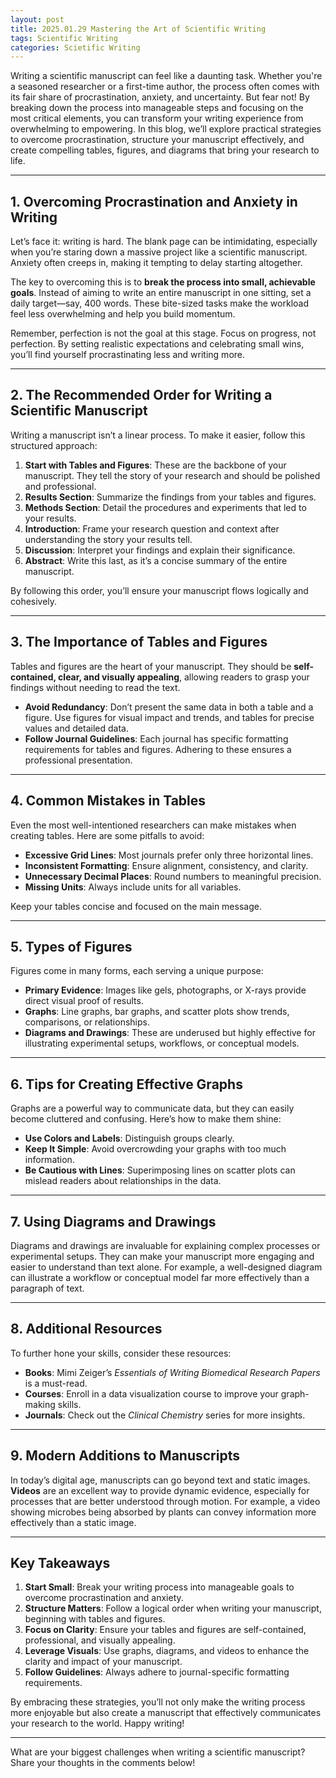 ```yaml
---
layout: post
title: 2025.01.29 Mastering the Art of Scientific Writing
tags: Scientific Writing
categories: Scietific Writing
---
```


Writing a scientific manuscript can feel like a daunting task. Whether you're a seasoned researcher or a first-time author, the process often comes with its fair share of procrastination, anxiety, and uncertainty. But fear not! By breaking down the process into manageable steps and focusing on the most critical elements, you can transform your writing experience from overwhelming to empowering. In this blog, we’ll explore practical strategies to overcome procrastination, structure your manuscript effectively, and create compelling tables, figures, and diagrams that bring your research to life.  

---

## **1. Overcoming Procrastination and Anxiety in Writing**  

Let’s face it: writing is hard. The blank page can be intimidating, especially when you’re staring down a massive project like a scientific manuscript. Anxiety often creeps in, making it tempting to delay starting altogether.  

The key to overcoming this is to **break the process into small, achievable goals**. Instead of aiming to write an entire manuscript in one sitting, set a daily target—say, 400 words. These bite-sized tasks make the workload feel less overwhelming and help you build momentum.  

Remember, perfection is not the goal at this stage. Focus on progress, not perfection. By setting realistic expectations and celebrating small wins, you’ll find yourself procrastinating less and writing more.  

---

## **2. The Recommended Order for Writing a Scientific Manuscript**  

Writing a manuscript isn’t a linear process. To make it easier, follow this structured approach:  

1. **Start with Tables and Figures**: These are the backbone of your manuscript. They tell the story of your research and should be polished and professional.  
2. **Results Section**: Summarize the findings from your tables and figures.  
3. **Methods Section**: Detail the procedures and experiments that led to your results.  
4. **Introduction**: Frame your research question and context after understanding the story your results tell.  
5. **Discussion**: Interpret your findings and explain their significance.  
6. **Abstract**: Write this last, as it’s a concise summary of the entire manuscript.  

By following this order, you’ll ensure your manuscript flows logically and cohesively.  

---

## **3. The Importance of Tables and Figures**  

Tables and figures are the heart of your manuscript. They should be **self-contained, clear, and visually appealing**, allowing readers to grasp your findings without needing to read the text.  

- **Avoid Redundancy**: Don’t present the same data in both a table and a figure. Use figures for visual impact and trends, and tables for precise values and detailed data.  
- **Follow Journal Guidelines**: Each journal has specific formatting requirements for tables and figures. Adhering to these ensures a professional presentation.  

---

## **4. Common Mistakes in Tables**  

Even the most well-intentioned researchers can make mistakes when creating tables. Here are some pitfalls to avoid:  

- **Excessive Grid Lines**: Most journals prefer only three horizontal lines.  
- **Inconsistent Formatting**: Ensure alignment, consistency, and clarity.  
- **Unnecessary Decimal Places**: Round numbers to meaningful precision.  
- **Missing Units**: Always include units for all variables.  

Keep your tables concise and focused on the main message.  

---

## **5. Types of Figures**  

Figures come in many forms, each serving a unique purpose:  

- **Primary Evidence**: Images like gels, photographs, or X-rays provide direct visual proof of results.  
- **Graphs**: Line graphs, bar graphs, and scatter plots show trends, comparisons, or relationships.  
- **Diagrams and Drawings**: These are underused but highly effective for illustrating experimental setups, workflows, or conceptual models.  

---

## **6. Tips for Creating Effective Graphs**  

Graphs are a powerful way to communicate data, but they can easily become cluttered and confusing. Here’s how to make them shine:  

- **Use Colors and Labels**: Distinguish groups clearly.  
- **Keep It Simple**: Avoid overcrowding your graphs with too much information.  
- **Be Cautious with Lines**: Superimposing lines on scatter plots can mislead readers about relationships in the data.  

---

## **7. Using Diagrams and Drawings**  

Diagrams and drawings are invaluable for explaining complex processes or experimental setups. They can make your manuscript more engaging and easier to understand than text alone. For example, a well-designed diagram can illustrate a workflow or conceptual model far more effectively than a paragraph of text.  

---

## **8. Additional Resources**  

To further hone your skills, consider these resources:  

- **Books**: Mimi Zeiger’s *Essentials of Writing Biomedical Research Papers* is a must-read.  
- **Courses**: Enroll in a data visualization course to improve your graph-making skills.  
- **Journals**: Check out the *Clinical Chemistry* series for more insights.  

---

## **9. Modern Additions to Manuscripts**  

In today’s digital age, manuscripts can go beyond text and static images. **Videos** are an excellent way to provide dynamic evidence, especially for processes that are better understood through motion. For example, a video showing microbes being absorbed by plants can convey information more effectively than a static image.  

---

## **Key Takeaways**  

1. **Start Small**: Break your writing process into manageable goals to overcome procrastination and anxiety.  
2. **Structure Matters**: Follow a logical order when writing your manuscript, beginning with tables and figures.  
3. **Focus on Clarity**: Ensure your tables and figures are self-contained, professional, and visually appealing.  
4. **Leverage Visuals**: Use graphs, diagrams, and videos to enhance the clarity and impact of your manuscript.  
5. **Follow Guidelines**: Always adhere to journal-specific formatting requirements.  

By embracing these strategies, you’ll not only make the writing process more enjoyable but also create a manuscript that effectively communicates your research to the world. Happy writing!  

--- 

What are your biggest challenges when writing a scientific manuscript? Share your thoughts in the comments below!
